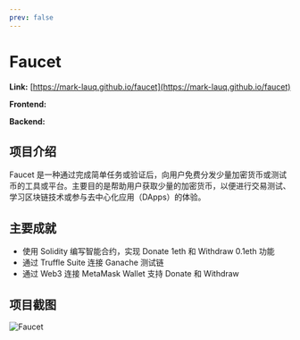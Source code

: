 ```yaml
---
prev: false
---
```


# Faucet

**Link:** [https://mark-lauq.github.io/faucet](https://mark-lauq.github.io/faucet)

**Frontend:**
[<Badge type="tip" text="React" />](https://react.dev)
[<Badge type="tip" text="Bulma" />](https://bulma.io)
[<Badge type="tip" text="Web3" />](https://web3js.org)

**Backend:**
[<Badge type="tip" text="Solidity" />](https://soliditylang.org)
[<Badge type="tip" text="Truffle" />](https://archive.trufflesuite.com)
[<Badge type="tip" text="Ganache" />](https://archive.trufflesuite.com/ganache)
[<Badge type="tip" text="MetaMask" />](https://metamask.io)

## 项目介绍

Faucet 是一种通过完成简单任务或验证后，向用户免费分发少量加密货币或测试币的工具或平台。主要目的是帮助用户获取少量的加密货币，以便进行交易测试、学习区块链技术或参与去中心化应用（DApps）的体验。

## 主要成就

- 使用 Solidity 编写智能合约，实现 Donate 1eth 和 Withdraw 0.1eth 功能
- 通过 Truffle Suite 连接 Ganache 测试链
- 通过 Web3 连接 MetaMask Wallet 支持 Donate 和 Withdraw

## 项目截图

![Faucet](/projects/web3/faucet.png)
